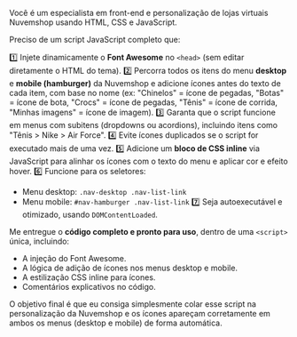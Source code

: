 Você é um especialista em front-end e personalização de lojas virtuais Nuvemshop usando HTML, CSS e JavaScript.

Preciso de um script JavaScript completo que:

1️⃣ Injete dinamicamente o **Font Awesome** no `<head>` (sem editar diretamente o HTML do tema).
2️⃣ Percorra todos os itens do menu **desktop** e **mobile (hamburger)** da Nuvemshop e adicione ícones antes do texto de cada item, com base no nome (ex: "Chinelos" = ícone de pegadas, "Botas" = ícone de bota, "Crocs" = ícone de pegadas, "Tênis" = ícone de corrida, "Minhas imagens" = ícone de imagem).
3️⃣ Garanta que o script funcione em menus com subitens (dropdowns ou acordions), incluindo itens como "Tênis > Nike > Air Force".
4️⃣ Evite ícones duplicados se o script for executado mais de uma vez.
5️⃣ Adicione um **bloco de CSS inline** via JavaScript para alinhar os ícones com o texto do menu e aplicar cor e efeito hover.
6️⃣ Funcione para os seletores:

- Menu desktop: `.nav-desktop .nav-list-link`
- Menu mobile: `#nav-hamburger .nav-list-link`
  7️⃣ Seja autoexecutável e otimizado, usando `DOMContentLoaded`.

Me entregue o **código completo e pronto para uso**, dentro de uma `<script>` única, incluindo:

- A injeção do Font Awesome.
- A lógica de adição de ícones nos menus desktop e mobile.
- A estilização CSS inline para ícones.
- Comentários explicativos no código.

O objetivo final é que eu consiga simplesmente colar esse script na personalização da Nuvemshop e os ícones apareçam corretamente em ambos os menus (desktop e mobile) de forma automática.
